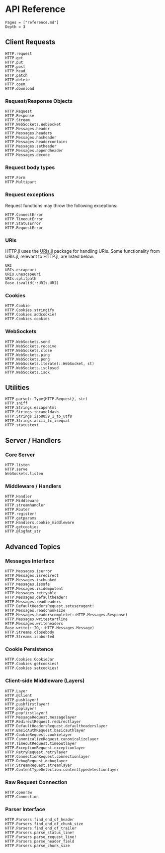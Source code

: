 # API Reference

```@contents
Pages = ["reference.md"]
Depth = 3
```

## Client Requests

```@docs
HTTP.request
HTTP.get
HTTP.put
HTTP.post
HTTP.head
HTTP.patch
HTTP.delete
HTTP.open
HTTP.download
```

### Request/Response Objects

```@docs
HTTP.Request
HTTP.Response
HTTP.Stream
HTTP.WebSockets.WebSocket
HTTP.Messages.header
HTTP.Messages.headers
HTTP.Messages.hasheader
HTTP.Messages.headercontains
HTTP.Messages.setheader
HTTP.Messages.appendheader
HTTP.Messages.decode
```

### Request body types

```@docs
HTTP.Form
HTTP.Multipart
```

### Request exceptions

Request functions may throw the following exceptions:

```@docs
HTTP.ConnectError
HTTP.TimeoutError
HTTP.StatusError
HTTP.RequestError
```

### URIs

HTTP.jl uses the [URIs.jl](https://github.com/JuliaWeb/URIs.jl) package for handling
URIs. Some functionality from URIs.jl, relevant to HTTP.jl, are listed below:

```@docs
URI
URIs.escapeuri
URIs.unescapeuri
URIs.splitpath
Base.isvalid(::URIs.URI)
```

### Cookies

```@docs
HTTP.Cookie
HTTP.Cookies.stringify
HTTP.Cookies.addcookie!
HTTP.Cookies.cookies
```

### WebSockets

```@docs
HTTP.WebSockets.send
HTTP.WebSockets.receive
HTTP.WebSockets.close
HTTP.WebSockets.ping
HTTP.WebSockets.pong
HTTP.WebSockets.iterate(::WebSocket, st)
HTTP.WebSockets.isclosed
HTTP.WebSockets.isok
```

## Utilities

```@docs
HTTP.parse(::Type{HTTP.Request}, str)
HTTP.sniff
HTTP.Strings.escapehtml
HTTP.Strings.tocameldash
HTTP.Strings.iso8859_1_to_utf8
HTTP.Strings.ascii_lc_isequal
HTTP.statustext
```

## Server / Handlers

### Core Server

```@docs
HTTP.listen
HTTP.serve
WebSockets.listen
```

### Middleware / Handlers

```@docs
HTTP.Handler
HTTP.Middleware
HTTP.streamhandler
HTTP.Router
HTTP.register!
HTTP.getparams
HTTP.Handlers.cookie_middleware
HTTP.getcookies
HTTP.@logfmt_str
```

## Advanced Topics

### Messages Interface

```@docs
HTTP.Messages.iserror
HTTP.Messages.isredirect
HTTP.Messages.ischunked
HTTP.Messages.issafe
HTTP.Messages.isidempotent
HTTP.Messages.retryable
HTTP.Messages.defaultheader!
HTTP.Messages.readheaders
HTTP.DefaultHeadersRequest.setuseragent!
HTTP.Messages.readchunksize
HTTP.Messages.headerscomplete(::HTTP.Messages.Response)
HTTP.Messages.writestartline
HTTP.Messages.writeheaders
Base.write(::IO,::HTTP.Messages.Message)
HTTP.Streams.closebody
HTTP.Streams.isaborted
```

### Cookie Persistence

```@docs
HTTP.Cookies.CookieJar
HTTP.Cookies.getcookies!
HTTP.Cookies.setcookies!
```

### Client-side Middleware (Layers)

```@docs
HTTP.Layer
HTTP.@client
HTTP.pushlayer!
HTTP.pushfirstlayer!
HTTP.poplayer!
HTTP.popfirstlayer!
HTTP.MessageRequest.messagelayer
HTTP.RedirectRequest.redirectlayer
HTTP.DefaultHeadersRequest.defaultheaderslayer
HTTP.BasicAuthRequest.basicauthlayer
HTTP.CookieRequest.cookielayer
HTTP.CanonicalizeRequest.canonicalizelayer
HTTP.TimeoutRequest.timeoutlayer
HTTP.ExceptionRequest.exceptionlayer
HTTP.RetryRequest.retrylayer
HTTP.ConnectionRequest.connectionlayer
HTTP.DebugRequest.debuglayer
HTTP.StreamRequest.streamlayer
HTTP.ContentTypeDetection.contenttypedetectionlayer
```

### Raw Request Connection

```@docs
HTTP.openraw
HTTP.Connection
```

### Parser Interface

```@docs
HTTP.Parsers.find_end_of_header
HTTP.Parsers.find_end_of_chunk_size
HTTP.Parsers.find_end_of_trailer
HTTP.Parsers.parse_status_line!
HTTP.Parsers.parse_request_line!
HTTP.Parsers.parse_header_field
HTTP.Parsers.parse_chunk_size
```